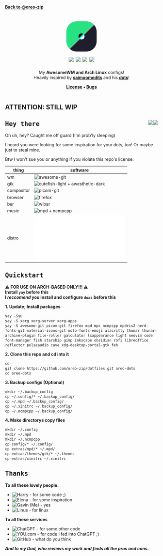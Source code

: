 [**Back to @oreo-zip**](https://github.com/oreo-zip)

<h1 align="center"><img src="logo-rice.svg" width=100><br><img src="https://img.shields.io/badge/LUA-blue?style=for-the-badge&logo=lua">    <img src="https://img.shields.io/badge/OPEN%20SOURCE-purple?style=for-the-badge&logo=git">    <img src="https://img.shields.io/github/stars/oreo-zip/dotfiles?color=yellow&label=STARS&logo=Github&style=for-the-badge">    <img src="https://img.shields.io/github/license/oreo-zip/dotfiles?label=LICENSE&logo=gnu&logoColor=white&style=for-the-badge"></h1>

<p align="center">
  My <b>AwesomeWM and Arch Linux</b> configs!
  <br>
  Heavily inspired by <b><a href="https://github.com/saimoomedits">saimoomedits</a></b> and his <b><a href="https://github.com/saimoomedits/dotfiles">dots</a></b>!
</p>
<div align="center">
  <b>
    <a href="https://github.com/oreo-zip/dotfiles/blob/awesome/LICENSE">License</a>
    •
    <a href="https://github.com/oreo-zip/dotfiles/issues">Bugs</a>
  </b>
</div>

<br>

## ATTENTION: STILL WIP

## <samp>Hey there</samp> <img src="https://img.shields.io/badge/AWESOME%20WM-gray?style=for-the-badge&logo=awesomewm" align="right"> <img src="https://img.shields.io/badge/ARCHLINUX-blue?style=for-the-badge&logo=archlinux" align="right">
Oh uh, hey? Caught me off guard (I'm prob'ly sleeping)

I heard you were looking for some inspiration for your dots, too! Or maybe just to steal mine.

Btw I won't sue you or anything if you violate this repo's license.

| thing      | software                                                                                  |
|------------|-------------------------------------------------------------------------------------------|
| wm         | ![awesome-git](https://awesomewm.org)                                                     |
| gtk        | ![cutefish-light + awesthetic-dark](https://github.com/saimoomedits/dotfiles/extras/themes) |
| compositor | ![picom-git](https://github.com/yshui/picom)                                              |
| browser    | ![firefox](https://firefox.com)                                                             |
| bar        | ![wibar](https://github.com/awesomeWM/awesome/blob/master/lib/awful/wibar.lua)            |
| music      | ![mpd + ncmpcpp](https://www.musicpd.org/)                                                |
| distro     | ![arch](archlinux.org)                                                                    |

## <samp>Quickstart</samp>
**⚠ FOR USE ON ARCH-BASED ONLY!!! ⚠**
<br>
**Install `yay` before this**
<br>
**I _reccomend_ you install and configure `doas` before this**

**1. Update; Install packages**
```
yay -Syu
yay -S xorg xorg-server xorg-apps
yay -S awesome-git picom-git firefox mpd mpc ncmpcpp mpdris2 nerd-fonts-git material-icons-git noto-fonts-emoji alacritty thunar thunar-archive-plugin file-roller galculator lxappearance light neovim code font-manager fish starship gimp inkscape obsidian rofi libreoffice reflector pulseaudio cava xdg-desktop-portal-gtk feh
```
**2. Clone this repo and cd into it**
```
cd
git clone https://github.com/oreo-zip/dotfiles.git oreo-dots
cd oreo-dots
```
**3. Backup configs (Optional)**
```
mkdir ~/.backup_config
cp ~/.config/* ~/.backup_config/
cp ~/.mpd ~/.backup_config/
cp ~/.xinitrc ~/.backup_config/
cp ~/.ncmpcpp ~/.backup_config/
```
**4. Make directorys copy files**
```
mkdir ~/.config
mkdir ~/.mpd
mkdir ~/.ncmpcpp
cp config/* ~/.config/
cp extras/mpd/* ~/.mpd/
cp extras/themes/gtk/* ~/.themes
cp extras/xinitrc ~/.xinitrc
```

## <samp>Thanks</samp>
**To all these lovely people:**
- ![Harry](https://github.com/saimoomedits) - for some code ;)
- ![Elena](https://github.com/elenapan) - for some inspiration
- ![Gavin (Me)](https://github.com/oreo-zip) - yes
- ![Linus](https://github.com/torvalds) - for linux

**To all these services**
- ![ChatGPT](https://chat.openai.com) - for some other code
- ![YOU.com](https://you.com) - for code I fed into ChatGPT ;)
- ![GitHub](https://github.com) - what do you think

***And to my Dad, who reviews my work and finds all the pros and cons.***
